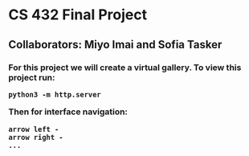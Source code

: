 # CS 432 Final Project

<h2> Collaborators: Miyo Imai and Sofia Tasker<h3>

<p> For this project we will create a virtual gallery. To view this project run:

    python3 -m http.server

Then for interface navigation:

    arrow left - 
    arrow right - 
    ...